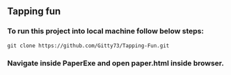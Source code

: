 ## Tapping fun

### To run this project into local machine follow below steps:

```
git clone https://github.com/Gitty73/Tapping-Fun.git
```

### Navigate inside PaperExe and open **paper.html** inside browser.
